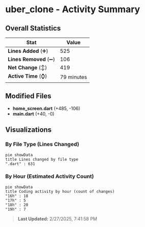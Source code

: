 # uber_clone - Activity Summary 

## Overall Statistics

| Stat                   | Value                                                             |
| ---------------------- | ----------------------------------------------------------------- |
| **Lines Added** (➕)   | 525                                          |
| **Lines Removed** (➖) | 106                                        |
| **Net Change** (↕)    | 419                |
| **Active Time** (⌚)   | 79 minutes |


## Modified Files
- **home_screen.dart** (+485, -106)
- **main.dart** (+40, -0)

## Visualizations

### By File Type (Lines Changed)

```mermaid
pie showData
title Lines changed by file type
".dart" : 631
```

### By Hour (Estimated Activity Count)

```mermaid
pie showData
title Coding activity by hour (count of changes)
"16h" : 18
"17h" : 5
"18h" : 20
"19h" : 7
```


> **Last Updated:** 2/27/2025, 7:41:58 PM